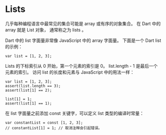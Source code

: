 # Lists

几乎每种编程语言中最常见的集合可能是 array 或有序的对象集合。 在 Dart 中的 array 就是 List 对象， 通常称之为 lists 。

Dart 中的 list 字面量非常像 JavaScript 中的 array 字面量。 下面是一个 Dart list 的示例：

```
var list = [1, 2, 3];
```

Lists 的下标索引从 0 开始，第一个元素的索引是 0。 list.length - 1 是最后一个元素的索引。 访问 list 的长度和元素与 JavaScript 中的用法一样：

```
var list = [1, 2, 3];
assert(list.length == 3);
assert(list[1] == 2);

list[1] = 1;
assert(list[1] == 1);
```

在 list 字面量之前添加 const 关键字，可以定义 list 类型的编译时常量：

```
var constantList = const [1, 2, 3];
// constantList[1] = 1; // 取消注释会引起错误。
```
